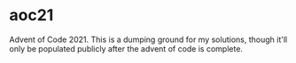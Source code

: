 # aoc21
Advent of Code 2021.  This is a dumping ground for my solutions, though it'll only be populated publicly after the advent of code is complete.
